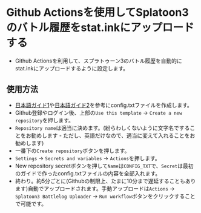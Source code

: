 # Github Actionsを使用してSplatoon3のバトル履歴をstat.inkにアップロードする
- Github Actionsを利用して、スプラトゥーン3のバトル履歴を自動的にstat.inkにアップロードするように設定します。

## 使用方法
- [日本語ガイド1](https://nerune-jp.com/splatoon3-statink/)や[日本語ガイド2](https://vanillasalt.net/2022/10/10/how-to-use-s3s/)を参考にconfig.txtファイルを作成します。
- Github登録やログイン後、上部の`Use this template` -> `Create a new repository`を押します。
- `Repository name`は適当に決めます。(紛らわしくないように文字名ですることをお勧めします - ただし、英語だけなので、適当に変えて入れることをお勧めします)
- 一番下の`Create repository`ボタンを押します。
- `Settings` -> `Secrets and variables` -> `Actions`を押します。
- New repository secretボタンを押して`Name`は`CONFIG_TXT`で、`Secret`は最初のガイドで作ったconfig.txtファイルの内容を全部入れます。
- 終わり。約5分ごとに(Githubの制限上、たまに10分まで遅延することもあります)自動でアップロードされます。手動アップロードは`Actions` -> `Splatoon3 Battlelog Uploader` -> `Run workflow`ボタンをクリックすることで可能です。

